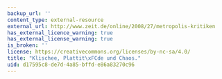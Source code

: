 ```yaml
---
backup_url: ''
content_type: external-resource
external_url: http://www.zeit.de/online/2008/27/metropolis-kritiken
has_external_licence_warning: true
has_external_license_warning: true
is_broken: ''
license: https://creativecommons.org/licenses/by-nc-sa/4.0/
title: "Klischee, Plattit\xFCde und Chaos."
uid: d17595c8-de7d-4a85-bffd-e86a83270c96
---
```

